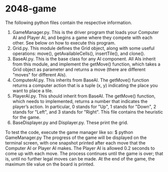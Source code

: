 # 2048-game

The following python files contain the respective information.

1) GameManager.py. This is the driver program that loads your Computer AI and Player AI, and begins a game where they compete with each other. See below on how to execute this program.
2) Grid.py. This module defines the Grid object, along with some useful operations: move(), getAvailableCells(), insertTile(), and clone().
3) BaseAI.py. This is the base class for any AI component. All AIs inherit from this module, and implement the getMove() function, which takes a Grid object as parameter and returns a move (there are different "moves" for different AIs).
4) ComputerAI.py. This inherits from BaseAI. The getMove() function returns a computer action that is a tuple (x, y) indicating the place you want to place a tile.
5) PlayerAI.py. This should inherit from BaseAI. The getMove() function, which needs to implemented, returns a number that indicates the player’s action. In particular, 0 stands for "Up", 1 stands for "Down", 2 stands for "Left", and 3 stands for "Right". This file contains the heuristic for the game.
6) BaseDisplayer.py and Displayer.py. These print the grid.

To test the code, execute the game manager like so:
$ python GameManager.py
The progress of the game will be displayed on the terminal screen, with one snapshot printed after each move that the Computer AI or Player AI makes. The Player AI is allowed 0.2 seconds to come up with each move. The process continues until the game is over; that is, until no further legal moves can be made. At the end of the game, the maximum tile value on the board is printed.
